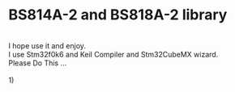 # BS814A-2 and BS818A-2 library
<br />
I hope use it and enjoy.
<br />
I use Stm32f0k6 and Keil Compiler and Stm32CubeMX wizard.
 <br />
Please Do This ...
<br />
<br />
1) 
